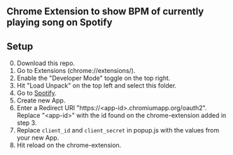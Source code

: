 ## Chrome Extension to show BPM of currently playing song on Spotify

## Setup

0. Download this repo.
1. Go to Extensions (chrome://extensions/).
2. Enable the "Developer Mode" toggle on the top right.
3. Hit "Load Unpack" on the top left and select this folder.
4. Go to [Spotify](https://developer.spotify.com/dashboard).
5. Create new App.
6. Enter a Redirect URI "https://\<app-id\>.chromiumapp.org/oauth2". Replace "\<app-id\>" with the id found on the chrome-extension added in step 3.
7. Replace `client_id` and `client_secret` in popup.js with the values from your new App.
8. Hit reload on the chrome-extension.
